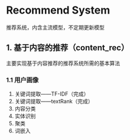 # Recommend System
推荐系统，内含主流模型，不定期更新模型

## 1. 基于内容的推荐（content_rec）
主要实现基于内容推荐的推荐系统所需的基本算法

### 1.1 用户画像
1. 关键词提取——TF-IDF（完成）
2. 关键词提取——textRank（完成）
3. 内容分类
4. 实体识别
5. 聚类
6. 词嵌入


